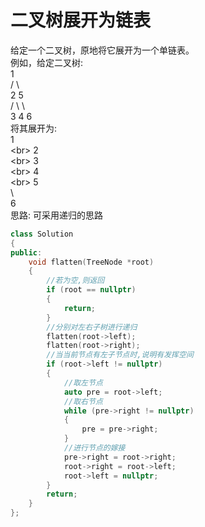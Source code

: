 # 二叉树展开为链表
给定一个二叉树，原地将它展开为一个单链表。<br>
例如，给定二叉树: <br>
    1      <br>
   / \     <br>
  2   5    <br>
 / \   \   <br>
3   4   6  <br>
将其展开为: <br>
1<br>
 \<br>
  2<br>
   \<br>
    3<br>
     \<br>
      4<br>
       \<br>
        5<br>
         \  <br>
          6 <br>
思路: 可采用递归的思路
```cpp
class Solution
{
public:
    void flatten(TreeNode *root)
    {
        //若为空,则返回
        if (root == nullptr)
        {
            return;
        }
        //分别对左右子树进行递归
        flatten(root->left);
        flatten(root->right);
        //当当前节点有左子节点时,说明有发挥空间
        if (root->left != nullptr)
        {
            //取左节点
            auto pre = root->left;
            //取右节点
            while (pre->right != nullptr)
            {
                pre = pre->right;
            }
            //进行节点的嫁接
            pre->right = root->right;
            root->right = root->left;
            root->left = nullptr;
        }
        return;
    }
};

```
